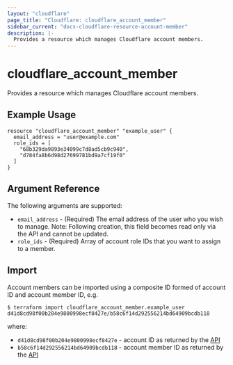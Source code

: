 ```yaml
---
layout: "cloudflare"
page_title: "Cloudflare: cloudflare_account_member"
sidebar_current: "docs-cloudflare-resource-account-member"
description: |-
  Provides a resource which manages Cloudflare account members.
---
```


# cloudflare_account_member

Provides a resource which manages Cloudflare account members.

## Example Usage

```hcl
resource "cloudflare_account_member" "example_user" {
  email_address = "user@example.com"
  role_ids = [
    "68b329da9893e34099c7d8ad5cb9c940",
    "d784fa8b6d98d27699781bd9a7cf19f0"
  ]
}
```

## Argument Reference

The following arguments are supported:

* `email_address` - (Required) The email address of the user who you wish to manage. Note: Following creation, this field becomes read only via the API and cannot be updated.
* `role_ids` - (Required) Array of account role IDs that you want to assign to a member.

## Import

Account members can be imported using a composite ID formed of account ID and account member ID, e.g.

```
$ terraform import cloudflare_account_member.example_user d41d8cd98f00b204e9800998ecf8427e/b58c6f14d292556214bd64909bcdb118
```

where:

* `d41d8cd98f00b204e9800998ecf8427e` - account ID as returned by the [API](https://api.cloudflare.com/#accounts-account-details)
* `b58c6f14d292556214bd64909bcdb118` - account member ID as returned by the [API](https://api.cloudflare.com/#account-members-member-details)
